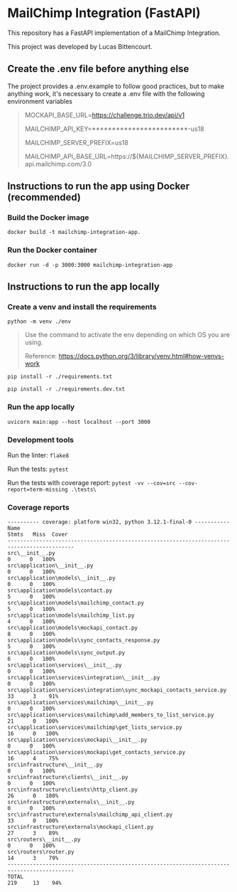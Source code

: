 # MailChimp Integration (FastAPI)

This repository has a FastAPI implementation of a MailChimp Integration.

This project was developed by Lucas Bittencourt.

## Create the .env file before anything else

The project provides a .env.example to follow good practices, but to make anything work, it's necessary to create a .env file with the following environment variables

> MOCKAPI_BASE_URL=https://challenge.trio.dev/api/v1
>
> MAILCHIMP_API_KEY=************************-us18
>
> MAILCHIMP_SERVER_PREFIX=us18
>
> MAILCHIMP_API_BASE_URL=https://${MAILCHIMP_SERVER_PREFIX}.api.mailchimp.com/3.0

## Instructions to run the app using Docker (recommended)

### Build the Docker image

`docker build -t mailchimp-integration-app.`

### Run the Docker container

`docker run -d -p 3000:3000 mailchimp-integration-app`

## Instructions to run the app locally

### Create a venv and install the requirements

`python -m venv ./env`

> Use the command to activate the env depending on which OS you are using.
>
> Reference: https://docs.python.org/3/library/venv.html#how-venvs-work

`pip install -r ./requirements.txt`

`pip install -r ./requirements.dev.txt`

### Run the app locally

`uvicorn main:app --host localhost --port 3000`

### Development tools

Run the linter: `flake8`

Run the tests: `pytest`

Run the tests with coverage report: `pytest -vv --cov=src --cov-report=term-missing .\tests\`

### Coverage reports

```
---------- coverage: platform win32, python 3.12.1-final-0 -----------
Name                                                                    Stmts   Miss  Cover
-------------------------------------------------------------------------------------------
src\__init__.py                                                             0      0   100%
src\application\__init__.py                                                 0      0   100%
src\application\models\__init__.py                                          0      0   100%
src\application\models\contact.py                                           5      0   100%
src\application\models\mailchimp_contact.py                                 5      0   100%
src\application\models\mailchimp_list.py                                    4      0   100%
src\application\models\mockapi_contact.py                                   8      0   100%
src\application\models\sync_contacts_response.py                            5      0   100%
src\application\models\sync_output.py                                       6      0   100%
src\application\services\__init__.py                                        0      0   100%
src\application\services\integration\__init__.py                            0      0   100%
src\application\services\integration\sync_mockapi_contacts_service.py      33      3    91%
src\application\services\mailchimp\__init__.py                              0      0   100%
src\application\services\mailchimp\add_members_to_list_service.py          21      0   100%
src\application\services\mailchimp\get_lists_service.py                    16      0   100%
src\application\services\mockapi\__init__.py                                0      0   100%
src\application\services\mockapi\get_contacts_service.py                   16      4    75%
src\infrastructure\__init__.py                                              0      0   100%
src\infrastructure\clients\__init__.py                                      0      0   100%
src\infrastructure\clients\http_client.py                                  26      0   100%
src\infrastructure\externals\__init__.py                                    0      0   100%
src\infrastructure\externals\mailchimp_api_client.py                       33      0   100%
src\infrastructure\externals\mockapi_client.py                             27      3    89%
src\routers\__init__.py                                                     0      0   100%
src\routers\router.py                                                      14      3    79%
-------------------------------------------------------------------------------------------
TOTAL                                                                     219     13    94%
```
